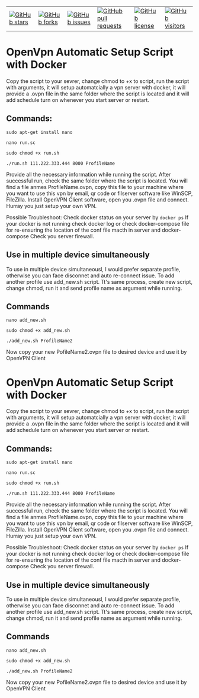 <table>
  <tr>
    <td><a href="https://github.com/sazidnur/ovpn_script/stargazers"><img src="https://img.shields.io/github/stars/sazidnur/ovpn_script?style=social&label=Stars" alt="GitHub stars"></a></td>
    <td><a href="https://github.com/sazidnur/ovpn_script/network/members"><img src="https://img.shields.io/github/forks/sazidnur/ovpn_script?style=social&label=Forks" alt="GitHub forks"></a></td>
    <td><a href="https://github.com/sazidnur/ovpn_script/issues"><img src="https://img.shields.io/github/issues/sazidnur/ovpn_script.svg" alt="GitHub issues"></a></td>
    <td><a href="https://github.com/sazidnur/ovpn_script/pulls"><img src="https://img.shields.io/github/issues-pr/sazidnur/ovpn_script.svg" alt="GitHub pull requests"></a></td>
    <td><a href="https://github.com/sazidnur/ovpn_script/blob/master/LICENSE"><img src="https://img.shields.io/github/license/sazidnur/ovpn_script.svg" alt="GitHub license"></a></td>
    <td><a href="https://github.com/sazidnur/ovpn_script"><img src="https://visitor-badge.glitch.me/badge?page_id=sazidnur.ovpn_script" alt="GitHub visitors"></a></td>
  </tr>
</table>


# OpenVpn Automatic Setup Script with Docker

Copy the script to your sevrer, change chmod to +x to script, run the script with arguments, it will setup automatcially a vpn server with docker, it will provide a .ovpn file in the same folder where the script is located and it will add schedule turn on whenever you start server or restart. 

## Commands:

```sudo apt-get install nano```

```nano run.sc```

```sudo chmod +x run.sh```

```./run.sh 111.222.333.444 8000 ProfileName```

Provide all the necessary information while running the script. After successful run, check the same folder where the script is located. You will find a file anmes ProfileName.ovpn, copy this file to your machine where you want to use this vpn by email, qr code or filserver software like WinSCP, FileZilla. Install OpenVPN Client software, open you .ovpn file and connect. Hurray you just setup your own VPN.

Possible Troubleshoot:
Check docker status on your server by ```docker ps```
If your docker is not running check docker log or check docker-compose file for re-ensuring the location of the conf file macth in server and docker-compose
Check you server firewall. 

## Use in multiple device simultaneously

To use in multiple device simultaneousl, I would prefer separate profile, otherwise you can face disconnet and auto re-connect issue. To add another profile use add_new.sh script. Tt's same process, create new script, change chmod, run it and send profile name as argument while running.

## Commands

```nano add_new.sh```

```sudo chmod +x add_new.sh```

```./add_new.sh ProfileName2```

Now copy your new PofileName2.ovpn file to desired device and use it by OpenVPN Client

# OpenVpn Automatic Setup Script with Docker

Copy the script to your sevrer, change chmod to +x to script, run the script with arguments, it will setup automatcially a vpn server with docker, it will provide a .ovpn file in the same folder where the script is located and it will add schedule turn on whenever you start server or restart. 

## Commands:

```sudo apt-get install nano```

```nano run.sc```

```sudo chmod +x run.sh```

```./run.sh 111.222.333.444 8000 ProfileName```

Provide all the necessary information while running the script. After successful run, check the same folder where the script is located. You will find a file anmes ProfileName.ovpn, copy this file to your machine where you want to use this vpn by email, qr code or filserver software like WinSCP, FileZilla. Install OpenVPN Client software, open you .ovpn file and connect. Hurray you just setup your own VPN.

Possible Troubleshoot:
Check docker status on your server by ```docker ps```
If your docker is not running check docker log or check docker-compose file for re-ensuring the location of the conf file macth in server and docker-compose
Check you server firewall. 

## Use in multiple device simultaneously

To use in multiple device simultaneousl, I would prefer separate profile, otherwise you can face disconnet and auto re-connect issue. To add another profile use add_new.sh script. Tt's same process, create new script, change chmod, run it and send profile name as argument while running.

## Commands

```nano add_new.sh```

```sudo chmod +x add_new.sh```

```./add_new.sh ProfileName2```

Now copy your new PofileName2.ovpn file to desired device and use it by OpenVPN Client
